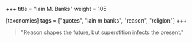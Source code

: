 +++
title = "Iain M. Banks"
weight = 105

[taxonomies]
tags = ["quotes", "iain m banks", "reason", "religion"]
+++

> "Reason shapes the future, but superstition infects the present."

